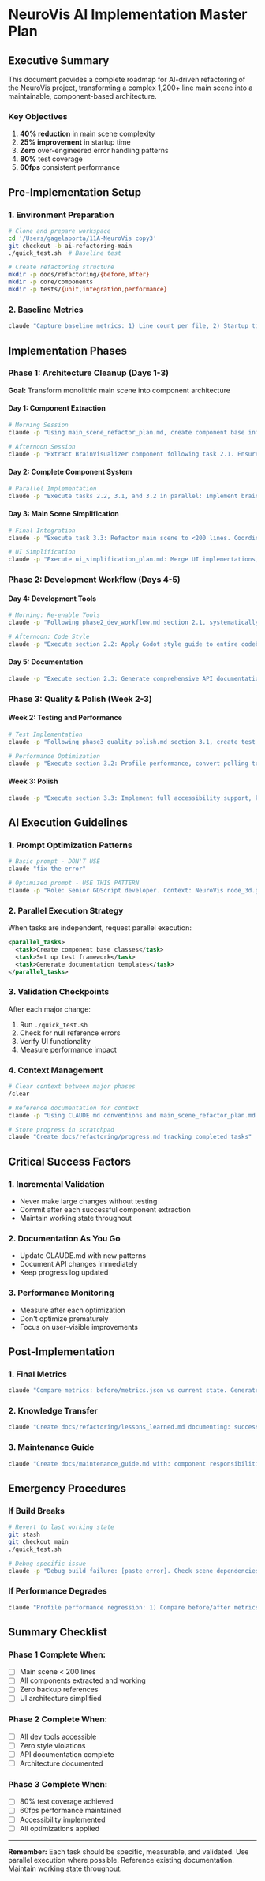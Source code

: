 # NeuroVis AI Implementation Master Plan

## Executive Summary

This document provides a complete roadmap for AI-driven refactoring of the NeuroVis project, transforming a complex 1,200+ line main scene into a maintainable, component-based architecture.

### Key Objectives
1. **40% reduction** in main scene complexity
2. **25% improvement** in startup time  
3. **Zero** over-engineered error handling patterns
4. **80%** test coverage
5. **60fps** consistent performance

## Pre-Implementation Setup

### 1. Environment Preparation
```bash
# Clone and prepare workspace
cd '/Users/gagelaporta/11A-NeuroVis copy3'
git checkout -b ai-refactoring-main
./quick_test.sh  # Baseline test

# Create refactoring structure
mkdir -p docs/refactoring/{before,after}
mkdir -p core/components
mkdir -p tests/{unit,integration,performance}
```

### 2. Baseline Metrics
```bash
claude "Capture baseline metrics: 1) Line count per file, 2) Startup time measurement, 3) Memory usage at load, 4) Current test coverage, 5) Performance profile. Save to docs/refactoring/before/metrics.json"
```

## Implementation Phases

### Phase 1: Architecture Cleanup (Days 1-3)
**Goal:** Transform monolithic main scene into component architecture

#### Day 1: Component Extraction
```bash
# Morning Session
claude -p "Using main_scene_refactor_plan.md, create component base infrastructure. Execute tasks 1.1 and 1.2 from ai_prompts_phase1.md. Validate each component initialization."

# Afternoon Session  
claude -p "Extract BrainVisualizer component following task 2.1. Ensure all 3D functionality preserved. Run ./quick_test.sh after extraction."
```

#### Day 2: Complete Component System
```bash
# Parallel Implementation
claude -p "Execute tasks 2.2, 3.1, and 3.2 in parallel: Implement brain model loading, create UIManager, create InteractionHandler. Each component must be self-contained with clear API."
```

#### Day 3: Main Scene Simplification
```bash
# Final Integration
claude -p "Execute task 3.3: Refactor main scene to <200 lines. Coordinate components only. Then implement error_handling_cleanup.md to remove all defensive programming patterns."

# UI Simplification
claude -p "Execute ui_simplification_plan.md: Merge UI implementations, create standardized base, remove all fallback UI creation."
```

### Phase 2: Development Workflow (Days 4-5)

#### Day 4: Development Tools
```bash
# Morning: Re-enable Tools
claude -p "Following phase2_dev_workflow.md section 2.1, systematically re-enable all commented autoloads. Fix initialization issues. Create F12 dashboard."

# Afternoon: Code Style
claude -p "Execute section 2.2: Apply Godot style guide to entire codebase. Create style checker tool. Achieve zero violations."
```

#### Day 5: Documentation
```bash
claude -p "Execute section 2.3: Generate comprehensive API documentation for all public classes. Create architecture diagrams with Mermaid. Write development guide."
```

### Phase 3: Quality & Polish (Week 2-3)

#### Week 2: Testing and Performance
```bash
# Test Implementation
claude -p "Following phase3_quality_polish.md section 3.1, create test framework and comprehensive test suite. Target 80% coverage."

# Performance Optimization  
claude -p "Execute section 3.2: Profile performance, convert polling to events, implement LOD system. Achieve consistent 60fps."
```

#### Week 3: Polish
```bash
claude -p "Execute section 3.3: Implement full accessibility support, keyboard navigation, UI animations. Pass all accessibility checks."
```

## AI Execution Guidelines

### 1. Prompt Optimization Patterns
```bash
# Basic prompt - DON'T USE
claude "fix the error"

# Optimized prompt - USE THIS PATTERN
claude -p "Role: Senior GDScript developer. Context: NeuroVis node_3d.gd refactoring. Task: Extract brain visualization logic into BrainVisualizer component. Constraints: Maintain all functionality, use signals for communication, follow CLAUDE.md patterns. Validation: Run ./quick_test.sh. Output: Unified diff patches."
```

### 2. Parallel Execution Strategy
When tasks are independent, request parallel execution:
```xml
<parallel_tasks>
  <task>Create component base classes</task>
  <task>Set up test framework</task>
  <task>Generate documentation templates</task>
</parallel_tasks>
```

### 3. Validation Checkpoints
After each major change:
1. Run `./quick_test.sh`
2. Check for null reference errors
3. Verify UI functionality
4. Measure performance impact

### 4. Context Management
```bash
# Clear context between major phases
/clear

# Reference documentation for context
claude -p "Using CLAUDE.md conventions and main_scene_refactor_plan.md..."

# Store progress in scratchpad
claude "Create docs/refactoring/progress.md tracking completed tasks"
```

## Critical Success Factors

### 1. Incremental Validation
- Never make large changes without testing
- Commit after each successful component extraction
- Maintain working state throughout

### 2. Documentation As You Go
- Update CLAUDE.md with new patterns
- Document API changes immediately
- Keep progress log updated

### 3. Performance Monitoring
- Measure after each optimization
- Don't optimize prematurely
- Focus on user-visible improvements

## Post-Implementation

### 1. Final Metrics
```bash
claude "Compare metrics: before/metrics.json vs current state. Generate improvement report showing: code reduction %, performance gains, test coverage, error reduction."
```

### 2. Knowledge Transfer
```bash
claude "Create docs/refactoring/lessons_learned.md documenting: successful patterns, avoided pitfalls, reusable components, future recommendations."
```

### 3. Maintenance Guide
```bash
claude "Create docs/maintenance_guide.md with: component responsibilities, common issues/solutions, performance tuning tips, extension points."
```

## Emergency Procedures

### If Build Breaks
```bash
# Revert to last working state
git stash
git checkout main
./quick_test.sh

# Debug specific issue
claude -p "Debug build failure: [paste error]. Check scene dependencies, validate node paths, ensure proper initialization order."
```

### If Performance Degrades
```bash
claude "Profile performance regression: 1) Compare before/after metrics, 2) Identify slow operations, 3) Check for polling patterns, 4) Validate event connections."
```

## Summary Checklist

### Phase 1 Complete When:
- [ ] Main scene < 200 lines
- [ ] All components extracted and working
- [ ] Zero backup references
- [ ] UI architecture simplified

### Phase 2 Complete When:
- [ ] All dev tools accessible
- [ ] Zero style violations  
- [ ] API documentation complete
- [ ] Architecture documented

### Phase 3 Complete When:
- [ ] 80% test coverage achieved
- [ ] 60fps performance maintained
- [ ] Accessibility implemented
- [ ] All optimizations applied

---

**Remember:** Each task should be specific, measurable, and validated. Use parallel execution where possible. Reference existing documentation. Maintain working state throughout.
